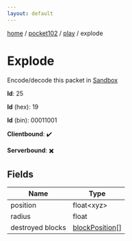 ```yaml
---
layout: default
---
```


[home](/)  /  [pocket102](/protocol/pocket102)  /  [play](/protocol/pocket102/play)  /  explode

# Explode

Encode/decode this packet in [Sandbox](../../../sandbox/pocket102#Play.Explode)

**Id**: 25

**Id** (hex): 19

**Id** (bin): 00011001

**Clientbound**: ✔️

**Serverbound**: ✖️

## Fields

Name | Type
---|---
position | float&lt;xyz&gt;
radius | float
destroyed blocks | [blockPosition](/protocol/pocket102/types/block-position)[]
